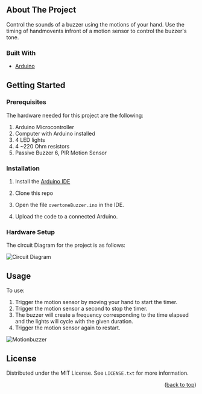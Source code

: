 <!-- ABOUT THE PROJECT -->
## About The Project

Control the sounds of a buzzer using the motions of your hand. Use the timing of handmovents infront of a motion sensor to control the buzzer's tone.



### Built With

* [Arduino](https://www.arduino.cc/)

<!-- GETTING STARTED -->
## Getting Started

### Prerequisites

The hardware needed for this project are the following:

1. Arduino Microcontroller
2. Computer with Arduino installed
3. 4 LED lights
4. 4 ~220 Ohm resistors
5. Passive Buzzer
6, PIR Motion Sensor

### Installation

1. Install the [Arduino IDE](https://docs.arduino.cc/software/ide-v1)

2. Clone this repo

3. Open the file `overtoneBuzzer.ino` in the IDE.

4. Upload the code to a connected Arduino.

### Hardware Setup

The circuit Diagram for the project is as follows:

![Circuit Diagram](https://github.com/matharotheelf/motionBuzzer/assets/44533664/599d5c55-f502-40fb-a9c2-2af026d87633)

## Usage

To use:

1. Trigger the motion sensor by moving your hand to start the timer.
3. Trigger the motion sensor a second to stop the timer.
4. The buzzer will create a frequency corresponding to the time elapsed and the lights will cycle with the given duration.
5. Trigger the motion sensor again to restart.

![Motionbuzzer](https://github.com/matharotheelf/motionBuzzer/assets/44533664/113ff538-b06a-46be-a78b-18769873dfec)


## License

Distributed under the MIT License. See `LICENSE.txt` for more information.

<p align="right">(<a href="#readme-top">back to top</a>)</p>

